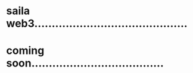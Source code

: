 # saila web3............................................
# coming soon......................................
